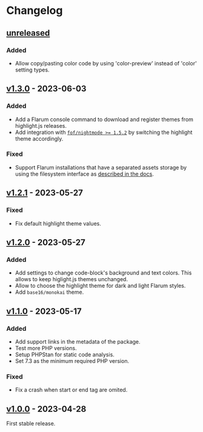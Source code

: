 # Changelog

## [unreleased]

### Added

- Allow copy/pasting color code by using 'color-preview' instead of 'color'
  setting types.

## [v1.3.0] - 2023-06-03

### Added

- Add a Flarum console command to download and register themes from
  highlight.js releases.
- Add integration with [`fof/nightmode >= 1.5.2`][fof/nightmode] by switching
  the highlight theme accordingly.

### Fixed

- Support Flarum installations that have a separated assets storage by using
  the filesystem interface as [described in the docs][extend/assets].

[fof/nightmode]: https://github.com/FriendsOfFlarum/nightmode
[extend/assets]: https://docs.flarum.org/extend/assets/

## [v1.2.1] - 2023-05-27

### Fixed

- Fix default highlight theme values.

## [v1.2.0] - 2023-05-27

### Added

- Add settings to change code-block's background and text colors. This allows
  to keep higlight.js themes unchanged.
- Allow to choose the highlight theme for dark and light Flarum styles.
- Add `base16/monokai` theme.

## [v1.1.0] - 2023-05-17

### Added

- Add support links in the metadata of the package.
- Test more PHP versions.
- Setup PHPStan for static code analysis.
- Set 7.3 as the minimum required PHP version.

### Fixed

- Fix a crash when start or end tag are omited.

## [v1.0.0] - 2023-04-28

First stable release.

[unreleased]: https://github.com/club-1/flarum-ext-server-side-highlight/compare/v1.3.0...HEAD
[v1.3.0]: https://github.com/club-1/flarum-ext-server-side-highlight/releases/tag/v1.3.0
[v1.2.1]: https://github.com/club-1/flarum-ext-server-side-highlight/releases/tag/v1.2.1
[v1.2.0]: https://github.com/club-1/flarum-ext-server-side-highlight/releases/tag/v1.2.0
[v1.1.0]: https://github.com/club-1/flarum-ext-server-side-highlight/releases/tag/v1.1.0
[v1.0.0]: https://github.com/club-1/flarum-ext-server-side-highlight/releases/tag/v1.0.0
